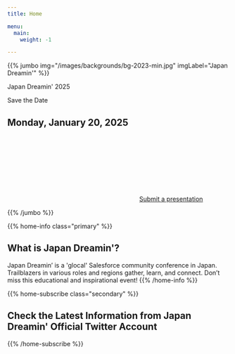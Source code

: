 ```yaml
---
title: Home

menu:
  main:
    weight: -1

---
```


{{% jumbo img="/images/backgrounds/bg-2023-min.jpg" imgLabel="Japan Dreamin'" %}}

Japan Dreamin' 2025

Save the Date

## Monday, January 20, 2025


<a class="btn primary btn-lg" href="https://japandreamin.connpass.com/event/336645/">
    <svg class="icon icon-cfp"><use xlink:href="#cfp"></use></svg>Submit a presentation
</a>


{{% /jumbo %}}


{{% home-info  class="primary" %}}
## What is Japan Dreamin'?

Japan Dreamin’ is a 'glocal' Salesforce community conference in Japan. Trailblazers in various roles and regions gather, learn, and connect. Don’t miss this educational and inspirational event!
{{% /home-info %}}

<!-- ... -->

{{% home-subscribe  class="secondary" %}}

## Check the Latest Information from Japan Dreamin' Official Twitter Account

{{% /home-subscribe %}}
